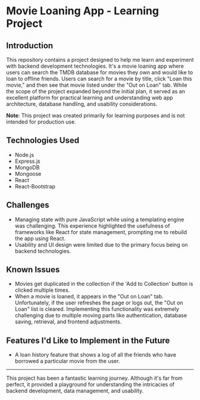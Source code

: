 # Movie Loaning App - Learning Project

## Introduction

This repository contains a project designed to help me learn and experiment with backend development technologies. It's a movie loaning app where users can search the TMDB database for movies they own and would like to loan to offline friends. Users can search for a movie by title, click "Loan this movie," and then see that movie listed under the "Out on Loan" tab. While the scope of the project expanded beyond the initial plan, it served as an excellent platform for practical learning and understanding web app architecture, database handling, and usability considerations.

**Note**: This project was created primarily for learning purposes and is not intended for production use.

## Technologies Used

- Node.js
- Express.js
- MongoDB
- Mongoose
- React
- React-Bootstrap

## Challenges

- Managing state with pure JavaScript while using a templating engine was challenging. This experience highlighted the usefulness of frameworks like React for state management, prompting me to rebuild the app using React.
- Usability and UI design were limited due to the primary focus being on backend technologies.

## Known Issues

- Movies get duplicated in the collection if the 'Add to Collection' button is clicked multiple times.
- When a movie is loaned, it appears in the "Out on Loan" tab. Unfortunately, if the user refreshes the page or logs out, the "Out on Loan" list is cleared. Implementing this functionality was extremely challenging due to multiple moving parts like authentication, database saving, retrieval, and frontend adjustments.

## Features I'd Like to Implement in the Future

- A loan history feature that shows a log of all the friends who have borrowed a particular movie from the user.

---

This project has been a fantastic learning journey. Although it's far from perfect, it provided a playground for understanding the intricacies of backend development, data management, and usability.
